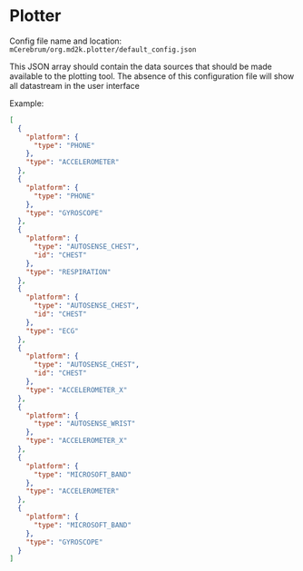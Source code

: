 # Plotter
Config file name and location: `mCerebrum/org.md2k.plotter/default_config.json`

This JSON array should contain the data sources that should be made available to the plotting tool.  The absence of this
configuration file will show all datastream in the user interface


Example:
```JSON
[
  {
    "platform": {
      "type": "PHONE"
    },
    "type": "ACCELEROMETER"
  },
  {
    "platform": {
      "type": "PHONE"
    },
    "type": "GYROSCOPE"
  },
  {
    "platform": {
      "type": "AUTOSENSE_CHEST",
      "id": "CHEST"
    },
    "type": "RESPIRATION"
  },
  {
    "platform": {
      "type": "AUTOSENSE_CHEST",
      "id": "CHEST"
    },
    "type": "ECG"
  },
  {
    "platform": {
      "type": "AUTOSENSE_CHEST",
      "id": "CHEST"
    },
    "type": "ACCELEROMETER_X"
  },
  {
    "platform": {
      "type": "AUTOSENSE_WRIST"
    },
    "type": "ACCELEROMETER_X"
  },
  {
    "platform": {
      "type": "MICROSOFT_BAND"
    },
    "type": "ACCELEROMETER"
  },
  {
    "platform": {
      "type": "MICROSOFT_BAND"
    },
    "type": "GYROSCOPE"
  }
]
```
